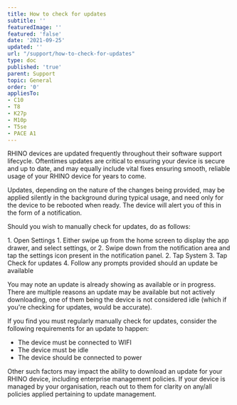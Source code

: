 ```yaml
---
title: How to check for updates
subtitle: ''
featuredImage: ''
featured: 'false'
date: '2021-09-25'
updated: ''
url: "/support/how-to-check-for-updates"
type: doc
published: 'true'
parent: Support
topic: General
order: '0'
appliesTo:
- C10
- T8
- K27p
- M10p
- T5se
- PACE A1
---
```


RHINO devices are updated frequently throughout their software support lifecycle. Oftentimes updates are critical to ensuring your device is secure and up to date, and may equally include vital fixes ensuring smooth, reliable usage of your RHINO device for years to come.

Updates, depending on the nature of the changes being provided, may be applied silently in the background during typical usage, and need only for the device to be rebooted when ready. The device will alert you of this in the form of a notification.

Should you wish to manually check for updates, do as follows:

<div class="numbered-instructions" markdown="1">
1. Open Settings
  1. Either swipe up from the home screen to display the app drawer, and select settings, or
  2. Swipe down from the notification area and tap the settings icon present in the notification panel.
2. Tap System
3. Tap Check for updates
4. Follow any prompts provided should an update be available
</div>

You may note an update is already showing as available or in progress. There are multiple reasons an update may be available but not actively downloading, one of them being the device is not considered idle (which if you're checking for updates, would be accurate).

If you find you must regularly manually check for updates, consider the following requirements for an update to happen:

- The device must be connected to WIFI
- The device must be idle
- The device should be connected to power

Other such factors may impact the ability to download an update for your RHINO device, including enterprise management policies. If your device is managed by your organisation, reach out to them for clarity on any/all policies applied pertaining to update management.
